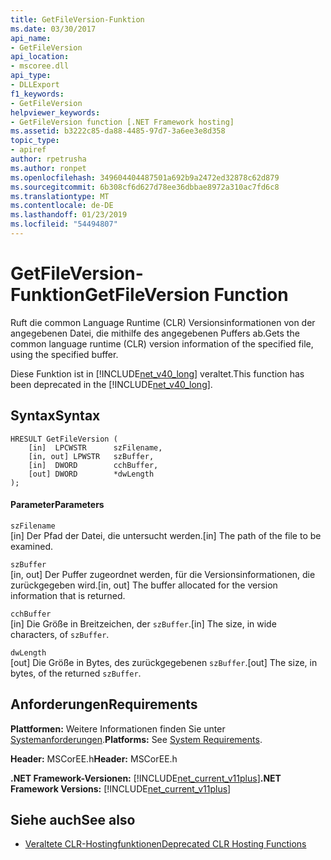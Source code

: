```yaml
---
title: GetFileVersion-Funktion
ms.date: 03/30/2017
api_name:
- GetFileVersion
api_location:
- mscoree.dll
api_type:
- DLLExport
f1_keywords:
- GetFileVersion
helpviewer_keywords:
- GetFileVersion function [.NET Framework hosting]
ms.assetid: b3222c85-da88-4485-97d7-3a6ee3e8d358
topic_type:
- apiref
author: rpetrusha
ms.author: ronpet
ms.openlocfilehash: 349604404487501a692b9a2472ed32878c62d879
ms.sourcegitcommit: 6b308cf6d627d78ee36dbbae8972a310ac7fd6c8
ms.translationtype: MT
ms.contentlocale: de-DE
ms.lasthandoff: 01/23/2019
ms.locfileid: "54494807"
---
```

# <a name="getfileversion-function"></a><span data-ttu-id="58fd9-102">GetFileVersion-Funktion</span><span class="sxs-lookup"><span data-stu-id="58fd9-102">GetFileVersion Function</span></span>
<span data-ttu-id="58fd9-103">Ruft die common Language Runtime (CLR) Versionsinformationen von der angegebenen Datei, die mithilfe des angegebenen Puffers ab.</span><span class="sxs-lookup"><span data-stu-id="58fd9-103">Gets the common language runtime (CLR) version information of the specified file, using the specified buffer.</span></span>  
  
 <span data-ttu-id="58fd9-104">Diese Funktion ist in [!INCLUDE[net_v40_long](../../../../includes/net-v40-long-md.md)] veraltet.</span><span class="sxs-lookup"><span data-stu-id="58fd9-104">This function has been deprecated in the [!INCLUDE[net_v40_long](../../../../includes/net-v40-long-md.md)].</span></span>  
  
## <a name="syntax"></a><span data-ttu-id="58fd9-105">Syntax</span><span class="sxs-lookup"><span data-stu-id="58fd9-105">Syntax</span></span>  
  
```  
HRESULT GetFileVersion (  
    [in]  LPCWSTR      szFilename,   
    [in, out] LPWSTR   szBuffer,   
    [in]  DWORD        cchBuffer,   
    [out] DWORD        *dwLength  
);  
```  
  
#### <a name="parameters"></a><span data-ttu-id="58fd9-106">Parameter</span><span class="sxs-lookup"><span data-stu-id="58fd9-106">Parameters</span></span>  
 `szFilename`  
 <span data-ttu-id="58fd9-107">[in] Der Pfad der Datei, die untersucht werden.</span><span class="sxs-lookup"><span data-stu-id="58fd9-107">[in] The path of the file to be examined.</span></span>  
  
 `szBuffer`  
 <span data-ttu-id="58fd9-108">[in, out] Der Puffer zugeordnet werden, für die Versionsinformationen, die zurückgegeben wird.</span><span class="sxs-lookup"><span data-stu-id="58fd9-108">[in, out] The buffer allocated for the version information that is returned.</span></span>  
  
 `cchBuffer`  
 <span data-ttu-id="58fd9-109">[in] Die Größe in Breitzeichen, der `szBuffer`.</span><span class="sxs-lookup"><span data-stu-id="58fd9-109">[in] The size, in wide characters, of `szBuffer`.</span></span>  
  
 `dwLength`  
 <span data-ttu-id="58fd9-110">[out] Die Größe in Bytes, des zurückgegebenen `szBuffer`.</span><span class="sxs-lookup"><span data-stu-id="58fd9-110">[out] The size, in bytes, of the returned `szBuffer`.</span></span>  
  
## <a name="requirements"></a><span data-ttu-id="58fd9-111">Anforderungen</span><span class="sxs-lookup"><span data-stu-id="58fd9-111">Requirements</span></span>  
 <span data-ttu-id="58fd9-112">**Plattformen:** Weitere Informationen finden Sie unter [Systemanforderungen](../../../../docs/framework/get-started/system-requirements.md).</span><span class="sxs-lookup"><span data-stu-id="58fd9-112">**Platforms:** See [System Requirements](../../../../docs/framework/get-started/system-requirements.md).</span></span>  
  
 <span data-ttu-id="58fd9-113">**Header:** MSCorEE.h</span><span class="sxs-lookup"><span data-stu-id="58fd9-113">**Header:** MSCorEE.h</span></span>  
  
 <span data-ttu-id="58fd9-114">**.NET Framework-Versionen:** [!INCLUDE[net_current_v11plus](../../../../includes/net-current-v11plus-md.md)]</span><span class="sxs-lookup"><span data-stu-id="58fd9-114">**.NET Framework Versions:** [!INCLUDE[net_current_v11plus](../../../../includes/net-current-v11plus-md.md)]</span></span>  
  
## <a name="see-also"></a><span data-ttu-id="58fd9-115">Siehe auch</span><span class="sxs-lookup"><span data-stu-id="58fd9-115">See also</span></span>
- [<span data-ttu-id="58fd9-116">Veraltete CLR-Hostingfunktionen</span><span class="sxs-lookup"><span data-stu-id="58fd9-116">Deprecated CLR Hosting Functions</span></span>](../../../../docs/framework/unmanaged-api/hosting/deprecated-clr-hosting-functions.md)
